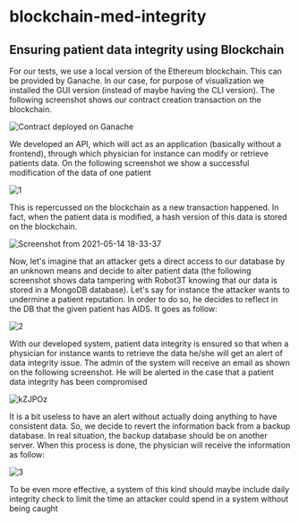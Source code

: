# blockchain-med-integrity

## Ensuring patient data integrity using Blockchain
For our tests, we use a local version of the Ethereum blockchain. This can be provided by Ganache. In our case, for purpose of visualization we installed the GUI version (instead of maybe having the CLI version). The following screenshot shows our contract creation transaction on the blockchain.

![Contract deployed on Ganache](https://user-images.githubusercontent.com/28572130/118322543-95557d00-b4ff-11eb-8757-40f4ec6afa53.png)


We developed an API, which will act as an application (basically without a frontend), through which physician for instance can modify or retrieve patients data. On the following screenshot we show a successful modification of the data of one patient

![1](https://user-images.githubusercontent.com/28572130/118322630-bf0ea400-b4ff-11eb-8d40-133377f9fb08.png)


This is repercussed on the blockchain as a new transaction happened. In fact, when the patient data is modified, a hash version of this data is stored on the blockchain.

![Screenshot from 2021-05-14 18-33-37](https://user-images.githubusercontent.com/28572130/118322675-cd5cc000-b4ff-11eb-9fb3-b546c0c74c72.png)


Now, let's imagine that an attacker gets a direct access to our database by an unknown means and decide to alter patient data (the following screenshot shows data tampering with Robot3T knowing that our data is stored in a MongoDB database). Let's say for instance the attacker wants to undermine a patient reputation. In order to do so, he decides to reflect in the DB that the given patient has AIDS. It goes as follow:

![2](https://user-images.githubusercontent.com/28572130/118322657-c766df00-b4ff-11eb-9d63-7183c03c3ee5.png)


With our developed system, patient data integrity is ensured so that when a physician for instance wants to retrieve the data he/she will get an alert of data integrity issue. The admin of the system will receive an email as shown on the following screenshot. He will be alerted in the case that a patient data integrity has been compromised

![kZJPOz](https://user-images.githubusercontent.com/28572130/118322813-0432d600-b500-11eb-82a6-717c96e38fb5.jpeg)

It is a bit useless to have an alert without actually doing anything to have consistent data. So, we decide to revert the information back from a backup database. In real situation, the backup database should be on another server. When this process is done, the physician will receive the information as follow:

![3](https://user-images.githubusercontent.com/28572130/118322665-c9c93900-b4ff-11eb-9846-bef76a39c60e.png)

To be even more effective, a system of this kind should maybe include daily integrity check to limit the time an attacker could spend in a system without being caught
